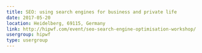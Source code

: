 ```yaml
---
title: SEO: using search engines for business and private life
date: 2017-05-20
location: Heidelberg, 69115, Germany
link: http://hipwf.com/event/seo-search-engine-optimisation-workshop/
usergroup: hipwf
type: usergroup
---
```

